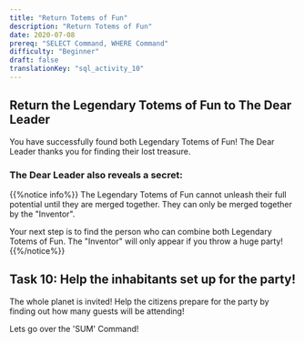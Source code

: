 ```yaml
---
title: "Return Totems of Fun"
description: "Return Totems of Fun"
date: 2020-07-08
prereq: "SELECT Command, WHERE Command"
difficulty: "Beginner"
draft: false
translationKey: "sql_activity_10"
---
```

<!-- Embed YouTube Video Link here when ready -->
## Return the Legendary Totems of Fun to The Dear Leader

You have successfully found both Legendary Totems of Fun! The Dear Leader thanks you for finding their lost treasure.

### The Dear Leader also reveals a secret:
{{%notice info%}}
The Legendary Totems of Fun cannot unleash their full potential until they are merged together. They can only be merged together by the "Inventor".

Your next step is to find the person who can combine both Legendary Totems of Fun. The "Inventor" will only appear if you throw a huge party!
{{%/notice%}}

## Task 10: Help the inhabitants set up for the party!
The whole planet is invited! Help the citizens prepare for the party by finding out how many guests will be attending!

Lets go over the 'SUM' Command!
